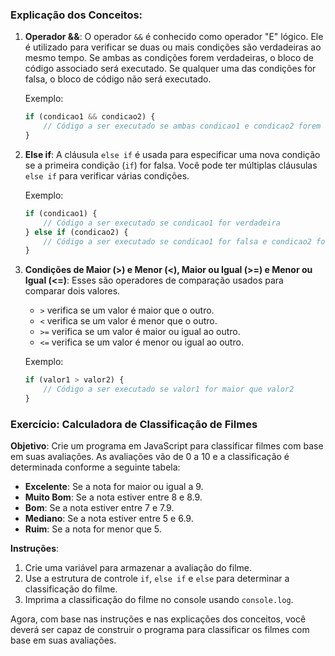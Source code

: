### Explicação dos Conceitos:

1. **Operador &&**:
   O operador `&&` é conhecido como operador "E" lógico. Ele é utilizado para verificar se duas ou mais condições são verdadeiras ao mesmo tempo. Se ambas as condições forem verdadeiras, o bloco de código associado será executado. Se qualquer uma das condições for falsa, o bloco de código não será executado.

   Exemplo:
   ```javascript
   if (condicao1 && condicao2) {
       // Código a ser executado se ambas condicao1 e condicao2 forem verdadeiras
   }
   ```

2. **Else if**:
   A cláusula `else if` é usada para especificar uma nova condição se a primeira condição (`if`) for falsa. Você pode ter múltiplas cláusulas `else if` para verificar várias condições.

   Exemplo:
   ```javascript
   if (condicao1) {
       // Código a ser executado se condicao1 for verdadeira
   } else if (condicao2) {
       // Código a ser executado se condicao1 for falsa e condicao2 for verdadeira
   }
   ```

3. **Condições de Maior (>) e Menor (<), Maior ou Igual (>=) e Menor ou Igual (<=)**:
   Esses são operadores de comparação usados para comparar dois valores.
   - `>` verifica se um valor é maior que o outro.
   - `<` verifica se um valor é menor que o outro.
   - `>=` verifica se um valor é maior ou igual ao outro.
   - `<=` verifica se um valor é menor ou igual ao outro.

   Exemplo:
   ```javascript
   if (valor1 > valor2) {
       // Código a ser executado se valor1 for maior que valor2
   }
   ```

### Exercício: Calculadora de Classificação de Filmes

**Objetivo**: Crie um programa em JavaScript para classificar filmes com base em suas avaliações. As avaliações vão de 0 a 10 e a classificação é determinada conforme a seguinte tabela:

- **Excelente**: Se a nota for maior ou igual a 9.
- **Muito Bom**: Se a nota estiver entre 8 e 8.9.
- **Bom**: Se a nota estiver entre 7 e 7.9.
- **Mediano**: Se a nota estiver entre 5 e 6.9.
- **Ruim**: Se a nota for menor que 5.

**Instruções**:

1. Crie uma variável para armazenar a avaliação do filme.
2. Use a estrutura de controle `if`, `else if` e `else` para determinar a classificação do filme.
3. Imprima a classificação do filme no console usando `console.log`. 

Agora, com base nas instruções e nas explicações dos conceitos, você deverá ser capaz de construir o programa para classificar os filmes com base em suas avaliações.
